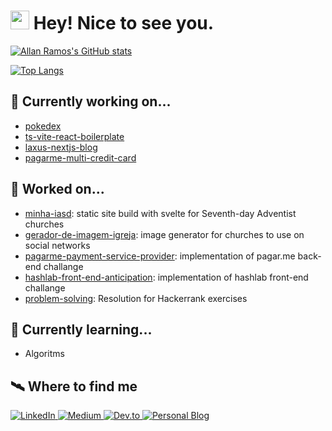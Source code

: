 <h1>
    <img src="https://emojis.slackmojis.com/emojis/images/1531849430/4246/blob-sunglasses.gif?1531849430" width="30"/>
    Hey! Nice to see you.
</h1>


<!--
**allangrds/allangrds** is a ✨ _special_ ✨ repository because its `README.md` (this file) appears on your GitHub profile.

Here are some ideas to get you started:

- 🔭 I’m currently working on ...
- 🌱 I’m currently learning ...
- 👯 I’m looking to collaborate on ...
- 🤔 I’m looking for help with ...
- 💬 Ask me about ...1
- 📫 How to reach me: ...
- 😄 Pronouns: ...
- ⚡ Fun fact: ...
-->

[![Allan Ramos's GitHub stats](https://github-readme-stats.vercel.app/api?username=allangrds)](https://github.com/anuraghazra/github-readme-stats)

[![Top Langs](https://github-readme-stats.vercel.app/api/top-langs/?username=allangrds&layout=compact)](https://github.com/anuraghazra/github-readme-stats)

## 🔧 Currently working on...

- [pokedex](https://github.com/allangrds/pokedex)
- [ts-vite-react-boilerplate](https://github.com/allangrds/ts-vite-react-boilerplate)
- [laxus-nextjs-blog](https://github.com/allangrds/laxus-nextjs-blog)
- [pagarme-multi-credit-card](https://github.com/allangrds/pagarme-multi-credit-card)

## 🔧 Worked on...

- [minha-iasd](https://github.com/allangrds/minha-iasd): static site build with svelte for Seventh-day Adventist churches
- [gerador-de-imagem-igreja](https://github.com/allangrds/gerador-de-imagem-igreja): image generator for churches to use on social networks
- [pagarme-payment-service-provider](https://github.com/allangrds/pagarme-payment-service-provider): implementation of pagar.me back-end challange
- [hashlab-front-end-anticipation](https://github.com/allangrds/hashlab-front-end-anticipation): implementation of hashlab front-end challange
- [problem-solving](https://github.com/allangrds/https://github.com/allangrds/problem-solving): Resolution for Hackerrank exercises

## 📖 Currently learning...
- Algoritms

## 🛰️ Where to find me

<p>
    <a href="https://www.linkedin.com/in/allangabrielrds/" target="_blank">
        <img alt="LinkedIn" src="https://img.shields.io/badge/linkedin-%230077B5.svg?&style=for-the-badge&logo=linkedin&logoColor=white" />
    </a>
    <a href="https://medium.com/@allangrds" target="_blank">
        <img alt="Medium" src="https://img.shields.io/badge/medium-%2312100E.svg?&style=for-the-badge&logo=medium&logoColor=white" />
    </a>
    <a href="https://dev.to/allangrds" target="_blank">
        <img alt="Dev.to" src="https://img.shields.io/badge/dev.to-%2312100E.svg?&style=for-the-badge&logoColor=white" />
    </a>
    <a href="https://www.allanramos.com.br/" target="_blank">
        <img alt="Personal Blog" src="https://img.shields.io/badge/blog-%2312100E.svg?&style=for-the-badge&logoColor=white" />
    </a>
</p>


